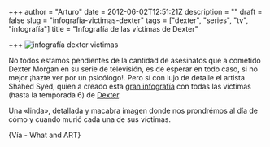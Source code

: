 +++
author = "Arturo"
date = 2012-06-02T12:51:21Z
description = ""
draft = false
slug = "infografia-victimas-dexter"
tags = ["dexter", "series", "tv", "infografía"]
title = "Infografía de las víctimas de Dexter"

+++
![infografía dexter victimas](/content/images/2016/06/dexter-victima.jpg)

No todos estamos pendientes de la cantidad de asesinatos que a cometido Dexter Morgan en su serie de televisión, es de esperar en todo caso, si no mejor ¡hazte ver por un psicólogo!. Pero sí con lujo de detalle el artista Shahed Syed, quien a creado esta [gran infografía](https://www.shah3d.com/posters/dexters-victims/) con todas las víctimas (hasta la temporada 6) de [Dexter](https://es.wikipedia.org/wiki/Dexter).

Una «linda», detallada y macabra imagen donde nos prondrémos al día de cómo y cuando murió cada una de sus víctimas.

{Vía - What and ART}
